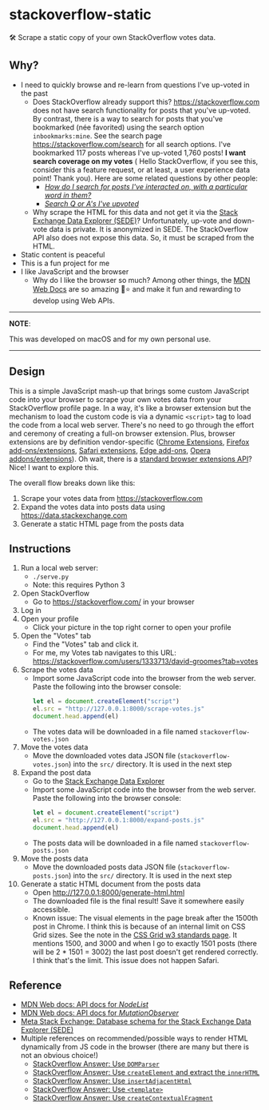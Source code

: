 # stackoverflow-static

🛠 Scrape a static copy of your own StackOverflow votes data.

## Why?

* I need to quickly browse and re-learn from questions I've up-voted in the past
    * Does StackOverflow already support this? <https://stackoverflow.com> does not have search functionality for posts
      that you've up-voted. By contrast, there is a way to search for posts that you've bookmarked (née favorited) using
      the search option `inbookmarks:mine`. See the search page <https://stackoverflow.com/search> for all search
      options. I've bookmarked 117 posts whereas I've up-voted 1,760 posts! **I want search coverage on my votes** (
      Hello StackOverflow, if you see this, consider this a feature request, or at least, a user experience data point!
      Thank you). Here are some related questions by other people:
        * [*How do I search for posts I've interacted on, with a particular word in
          them?*](https://meta.stackoverflow.com/q/302648)
        * [*Search Q or A's I've upvoted*](https://meta.stackoverflow.com/q/394635)
    * Why scrape the HTML for this data and not get it via
      the [Stack Exchange Data Explorer (SEDE)](https://data.stackexchange.com/)? Unfortunately, up-vote and down-vote
      data is private. It is anonymized in SEDE. The StackOverflow API also does not expose this data. So, it must be
      scraped from the HTML.
* Static content is peaceful
* This is a fun project for me
* I like JavaScript and the browser
    * Why do I like the browser so much? Among other things,
      the [MDN Web Docs](https://developer.mozilla.org/en-US/docs/MDN) are so amazing 🤩⭐️ and make it fun and rewarding
      to develop using Web APIs.

---
**NOTE**:

This was developed on macOS and for my own personal use.

---

## Design

This is a simple JavaScript mash-up that brings some custom JavaScript code into your browser to scrape your own votes
data from your StackOverflow profile page. In a way, it's like a browser extension but the mechanism to load the custom
code is via a dynamic `<script>` tag to load the code from a local web server. There's no need to go through the effort
and ceremony of creating a full-on browser extension. Plus, browser extensions are by definition vendor-specific ([Chrome Extensions](https://support.google.com/chrome_webstore/answer/1047776?hl=en&topic=1212379),
[Firefox add-ons/extensions](https://addons.mozilla.org/en-US/firefox/extensions/), [Safari extensions](https://apps.apple.com/us/story/id1377753262),
[Edge add-ons](https://microsoftedge.microsoft.com/addons/Microsoft-Edge-Extensions-Home), [Opera addons/extensions](https://addons.opera.com/en/extensions/)).
Oh wait, there is a [standard browser extensions API](https://developer.mozilla.org/en-US/docs/Mozilla/Add-ons/WebExtensions/Build_a_cross_browser_extension)?
Nice! I want to explore this.

The overall flow breaks down like this:

1. Scrape your votes data from <https://stackoverflow.com>
1. Expand the votes data into posts data using <https://data.stackexchange.com>
1. Generate a static HTML page from the posts data

## Instructions

1. Run a local web server:
    * `./serve.py`
    * Note: this requires Python 3
1. Open StackOverflow
    * Go to <https://stackoverflow.com/> in your browser
1. Log in
1. Open your profile
    * Click your picture in the top right corner to open your profile
1. Open the "Votes" tab
    * Find the "Votes" tab and click it.
    * For me, my Votes tab navigates to this URL: <https://stackoverflow.com/users/1333713/david-groomes?tab=votes>
1. Scrape the votes data
    * Import some JavaScript code into the browser from the web server. Paste the following into the browser console:
      ```javascript
      let el = document.createElement("script")
      el.src = "http://127.0.0.1:8000/scrape-votes.js"
      document.head.append(el)
      ```
    * The votes data will be downloaded in a file named `stackoverflow-votes.json`
1. Move the votes data
    * Move the downloaded votes data JSON file (`stackoverflow-votes.json`) into the `src/` directory. It is used in the
      next step
1. Expand the post data
    * Go to the [Stack Exchange Data Explorer](https://data.stackexchange.com/stackoverflow/query/new)
    * Import some JavaScript code into the browser from the web server. Paste the following into the browser console:
      ```javascript
      let el = document.createElement("script")
      el.src = "http://127.0.0.1:8000/expand-posts.js"
      document.head.append(el)
      ```
    * The posts data will be downloaded in a file named `stackoverflow-posts.json`
1. Move the posts data
    * Move the downloaded posts data JSON file (`stackoverflow-posts.json`) into the `src/` directory. It is used in the
      next step
1. Generate a static HTML document from the posts data
    * Open <http://127.0.0.1:8000/generate-html.html>
    * The downloaded file is the final result! Save it somewhere easily accessible.
    * Known issue: The visual elements in the page break after the 1500th post in Chrome. I think this is because of an internal
      limit on CSS Grid sizes. See the note in the [CSS Grid w3 standards page](https://www.w3.org/TR/css-grid-1/#overlarge-grids).
      It mentions 1500, and 3000 and when I go to exactly 1501 posts (there will be 2 * 1501 = 3002) the last post doesn't
      get rendered correctly. I think that's the limit. This issue does not happen Safari.

## Reference

* [MDN Web docs: API docs for *NodeList*](https://developer.mozilla.org/en-US/docs/Web/API/NodeList)
* [MDN Web docs: API docs for *MutationObserver*](https://developer.mozilla.org/en-US/docs/Web/API/MutationObserver)
* [Meta Stack Exchange: Database schema for the Stack Exchange Data Explorer (SEDE)](https://meta.stackexchange.com/a/2678)
* Multiple references on recommended/possible ways to render HTML dynamically from JS code in the browser (there are many
  but there is not an obvious choice!)
   * [StackOverflow Answer: Use `DOMParser`](https://stackoverflow.com/a/3104237)
   * [StackOverflow Answer: Use `createElement` and extract the `innerHTML`](https://stackoverflow.com/a/3104251)
   * [StackOverflow Answer: Use `insertAdjacentHtml`](https://stackoverflow.com/a/19241659)
   * [StackOverflow Answer: Use `<template>`](https://stackoverflow.com/a/35385518)
   * [StackOverflow Answer: Use `createContextualFragment`](https://stackoverflow.com/a/7326602/1333713)
